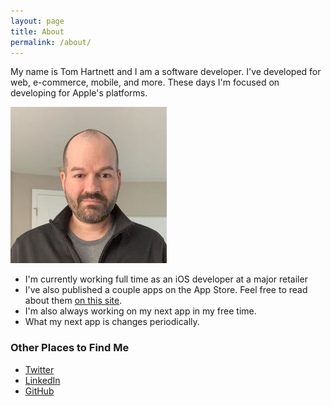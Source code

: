 ```yaml
---
layout: page
title: About
permalink: /about/
---
```


My name is Tom Hartnett and I am a software developer. I've developed for web, e-commerce, mobile, and more. These days I'm focused on developing for Apple's platforms.

![Profile Photo](/assets/profilephoto2021.jpeg)

- I'm currently working full time as an iOS developer at a major retailer
- I've also published a couple apps on the App Store. Feel free to read about them [on this site](/apps/).
- I'm also always working on my next app in my free time.
- What my next app is changes periodically.

### Other Places to Find Me
- [Twitter](https://twitter.com/tomhartnett)
- [LinkedIn](https://www.linkedin.com/in/0tomhartnett/)
- [GitHub](https://github.com/tomhartnett)
